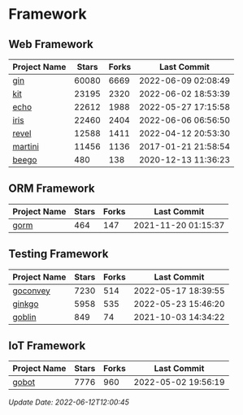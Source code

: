 # Framework

## Web Framework
| Project Name | Stars | Forks | Last Commit |
| ------------ | ----- | ----- | ----------- |
| [gin](https://github.com/gin-gonic/gin) | 60080 | 6669 | 2022-06-09 02:08:49 |
| [kit](https://github.com/go-kit/kit) | 23195 | 2320 | 2022-06-02 18:53:39 |
| [echo](https://github.com/labstack/echo) | 22612 | 1988 | 2022-05-27 17:15:58 |
| [iris](https://github.com/kataras/iris) | 22460 | 2404 | 2022-06-06 06:56:50 |
| [revel](https://github.com/revel/revel) | 12588 | 1411 | 2022-04-12 20:53:30 |
| [martini](https://github.com/go-martini/martini) | 11456 | 1136 | 2017-01-21 21:58:54 |
| [beego](https://github.com/astaxie/beego) | 480 | 138 | 2020-12-13 11:36:23 |

## ORM Framework
| Project Name | Stars | Forks | Last Commit |
| ------------ | ----- | ----- | ----------- |
| [gorm](https://github.com/jinzhu/gorm) | 464 | 147 | 2021-11-20 01:15:37 |

## Testing Framework
| Project Name | Stars | Forks | Last Commit |
| ------------ | ----- | ----- | ----------- |
| [goconvey](https://github.com/smartystreets/goconvey) | 7230 | 514 | 2022-05-17 18:39:55 |
| [ginkgo](https://github.com/onsi/ginkgo) | 5958 | 535 | 2022-05-23 15:46:20 |
| [goblin](https://github.com/franela/goblin) | 849 | 74 | 2021-10-03 14:34:22 |

## IoT Framework
| Project Name | Stars | Forks | Last Commit |
| ------------ | ----- | ----- | ----------- |
| [gobot](https://github.com/hybridgroup/gobot) | 7776 | 960 | 2022-05-02 19:56:19 |

*Update Date: 2022-06-12T12:00:45*